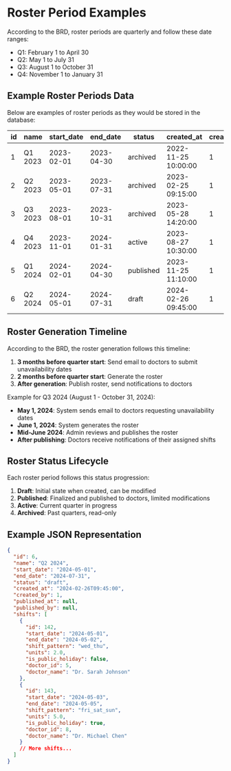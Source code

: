 # Roster Period Examples

According to the BRD, roster periods are quarterly and follow these date ranges:
- Q1: February 1 to April 30
- Q2: May 1 to July 31
- Q3: August 1 to October 31
- Q4: November 1 to January 31

## Example Roster Periods Data

Below are examples of roster periods as they would be stored in the database:

| id | name | start_date | end_date | status | created_at | created_by | published_at | published_by |
|----|------|------------|----------|--------|------------|------------|--------------|--------------|
| 1 | Q1 2023 | 2023-02-01 | 2023-04-30 | archived | 2022-11-25 10:00:00 | 1 | 2022-12-15 14:30:00 | 1 |
| 2 | Q2 2023 | 2023-05-01 | 2023-07-31 | archived | 2023-02-25 09:15:00 | 1 | 2023-03-20 11:45:00 | 1 |
| 3 | Q3 2023 | 2023-08-01 | 2023-10-31 | archived | 2023-05-28 14:20:00 | 1 | 2023-06-15 16:00:00 | 1 |
| 4 | Q4 2023 | 2023-11-01 | 2024-01-31 | active | 2023-08-27 10:30:00 | 1 | 2023-09-18 13:45:00 | 1 |
| 5 | Q1 2024 | 2024-02-01 | 2024-04-30 | published | 2023-11-25 11:10:00 | 1 | 2023-12-18 15:30:00 | 1 |
| 6 | Q2 2024 | 2024-05-01 | 2024-07-31 | draft | 2024-02-26 09:45:00 | 1 | null | null |

## Roster Generation Timeline

According to the BRD, the roster generation follows this timeline:
1. **3 months before quarter start**: Send email to doctors to submit unavailability dates
2. **2 months before quarter start**: Generate the roster
3. **After generation**: Publish roster, send notifications to doctors

Example for Q3 2024 (August 1 - October 31, 2024):
- **May 1, 2024**: System sends email to doctors requesting unavailability dates
- **June 1, 2024**: System generates the roster
- **Mid-June 2024**: Admin reviews and publishes the roster
- **After publishing**: Doctors receive notifications of their assigned shifts

## Roster Status Lifecycle

Each roster period follows this status progression:
1. **Draft**: Initial state when created, can be modified
2. **Published**: Finalized and published to doctors, limited modifications
3. **Active**: Current quarter in progress
4. **Archived**: Past quarters, read-only

## Example JSON Representation

```json
{
  "id": 6,
  "name": "Q2 2024",
  "start_date": "2024-05-01",
  "end_date": "2024-07-31",
  "status": "draft",
  "created_at": "2024-02-26T09:45:00",
  "created_by": 1,
  "published_at": null,
  "published_by": null,
  "shifts": [
    {
      "id": 142,
      "start_date": "2024-05-01",
      "end_date": "2024-05-02",
      "shift_pattern": "wed_thu",
      "units": 2.0,
      "is_public_holiday": false,
      "doctor_id": 5,
      "doctor_name": "Dr. Sarah Johnson"
    },
    {
      "id": 143,
      "start_date": "2024-05-03",
      "end_date": "2024-05-05",
      "shift_pattern": "fri_sat_sun",
      "units": 5.0,
      "is_public_holiday": true,
      "doctor_id": 8,
      "doctor_name": "Dr. Michael Chen"
    }
    // More shifts...
  ]
}
``` 